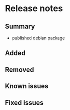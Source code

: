 # Release notes

## Summary

- published debian package

## Added

## Removed

## Known issues

## Fixed issues

